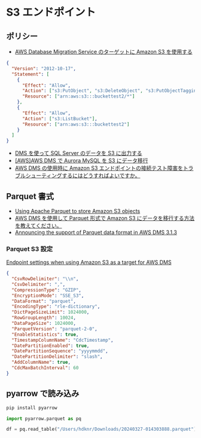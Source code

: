 # S3 エンドポイント

## ポリシー

- [AWS Database Migration Service のターゲットに Amazon S3 を使用する](https://docs.aws.amazon.com/ja_jp/dms/latest/userguide/CHAP_Target.S3.html)

```json
{
  "Version": "2012-10-17",
  "Statement": [
    {
      "Effect": "Allow",
      "Action": ["s3:PutObject", "s3:DeleteObject", "s3:PutObjectTagging"],
      "Resource": ["arn:aws:s3:::buckettest2/*"]
    },
    {
      "Effect": "Allow",
      "Action": ["s3:ListBucket"],
      "Resource": ["arn:aws:s3:::buckettest2"]
    }
  ]
}
```

- [DMS を使って SQL Server のデータを S3 に出力する](https://dev.classmethod.jp/articles/dms-sql-server-s3/)
- [[AWS]AWS DMS で Aurora MySQL を S3 にデータ移行](https://zenn.dev/third_tech/articles/002ca4e4a9ac98)
- [AWS DMS の使用時に Amazon S3 エンドポイントの接続テスト障害をトラブルシューティングするにはどうすればよいですか。](https://repost.aws/ja/knowledge-center/dms-connection-test-fail-s3)

## Parquet 書式

- [Using Apache Parquet to store Amazon S3 objects](https://docs.aws.amazon.com/dms/latest/userguide/CHAP_Target.S3.html#CHAP_Target.S3.Parquet)
- [AWS DMS を使用して Parquet 形式で Amazon S3 にデータを移行する方法を教えてください。](https://repost.aws/ja/knowledge-center/dms-s3-parquet-format)
- [Announcing the support of Parquet data format in AWS DMS 3.1.3](https://aws.amazon.com/jp/blogs/database/announcing-the-support-of-parquet-data-format-in-aws-dms-3-1-3/)

### Parquet S3 設定

[Endpoint settings when using Amazon S3 as a target for AWS DMS](https://docs.aws.amazon.com/dms/latest/userguide/CHAP_Target.S3.html#CHAP_Target.S3.Configuring)

```json
{
  "CsvRowDelimiter": "\\n",
  "CsvDelimiter": ",",
  "CompressionType": "GZIP",
  "EncryptionMode": "SSE_S3",
  "DataFormat": "parquet",
  "EncodingType": "rle-dictionary",
  "DictPageSizeLimit": 1024000,
  "RowGroupLength": 10024,
  "DataPageSize": 1024000,
  "ParquetVersion": "parquet-2-0",
  "EnableStatistics": true,
  "TimestampColumnName": "CdcTimestamp",
  "DatePartitionEnabled": true,
  "DatePartitionSequence": "yyyymmdd",
  "DatePartitionDelimiter": "slash",
  "AddColumnName": true,
  "CdcMaxBatchInterval": 60
}
```

## pyarrow で読み込み

```bash
pip install pyarrow
```

```py
import pyarrow.parquet as pq

df = pq.read_table("/Users/hdknr/Downloads/20240327-014303888.parquet").to_pandas()
```
